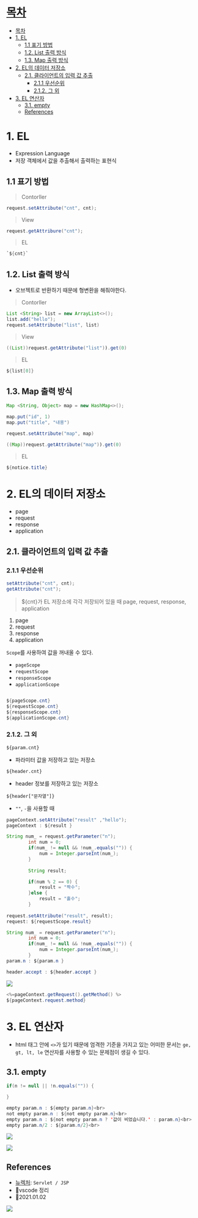 # [목차](#목차)
- [목차](#목차)
- [1. EL](#1-el)
	- [1.1 표기 방법](#11-표기-방법)
	- [1.2. List 출력 방식](#12-list-출력-방식)
	- [1.3. Map 출력 방식](#13-map-출력-방식)
- [2. EL의 데이터 저장소](#2-el의-데이터-저장소)
	- [2.1. 클라이언트의 입력 값 추출](#21-클라이언트의-입력-값-추출)
		- [2.1.1 우선순위](#211-우선순위)
		- [2.1.2. 그 외](#212-그-외)
- [3. EL 연산자](#3-el-연산자)
	- [3.1. empty](#31-empty)
	- [References](#references)

# 1. EL
- Expression Language 
- 저장 객체에서 값을 추출해서 출력하는 표현식

## 1.1 표기 방법

> Contorller
```java
request.setAttribute("cnt", cnt);
```
> View
```java
request.getAttribure("cnt");
```

> EL
```java
`${cnt}`
```

## 1.2. List 출력 방식
- 오브젝트로 반환하기 때문에 형변환을 해줘야한다.

> Contorller
```java
List <String> list = new ArrayList<>();
list.add("hello");
request.setAttribute("list", list)
```

> View
```java
((List))request.getAttribute("list")).get(0)
```
> EL
```java
${list[0]}
```

## 1.3. Map 출력 방식
```java
Map <String, Object> map = new HashMap<>();

map.put("id", 1)
map.put("title", "내용")

request.setAttribute("map", map)

((Map))request.getAttribute("map")).get(0)
```

> EL
```java
${notice.title}

```

# 2. EL의 데이터 저장소

- page
- request
- response
- application

## 2.1. 클라이언트의 입력 값 추출

### 2.1.1 우선순위 

```java
setAttribute("cnt", cnt);
getAttribute("cnt");
```
> ${cnt}가 EL 저장소에 각각 저장되어 있을 때 page, request, response, application

1. page 
2. request 
3. response 
4. application

`Scope`를 사용하여 값을 꺼내올 수 있다.

- `pageScope`
- `requestScope`
- `responseScope`
- `applicationScope`

```java

${pageScope.cnt}
${requestScope.cnt}
${responseScope.cnt}
${applicationScope.cnt}
```
### 2.1.2. 그 외

`${param.cnt}`
- 파라미터 값을 저장하고 있는 저장소

`${header.cnt}`
- header 정보를 저장하고 있는 저장소

`${header["문자열"]}`
- `""`, `-`을 사용할 때

```java
pageContext.setAttribute("result" ,"hello");
pageContext : ${result }
```
```java
String num_ = request.getParameter("n");
		int num = 0; 
		if(num_ != null && !num_.equals("")) {
			num = Integer.parseInt(num_);	
		}
		
	    String result;

	    if(num % 2 == 0) {
	        result = "짝수";
	    }else {
	        result = "홀수";
	    }
	    
request.setAttribute("result", result);
request: ${requestScope.result}
```
```java
String num_ = request.getParameter("n");
		int num = 0; 
		if(num_ != null && !num_.equals("")) {
			num = Integer.parseInt(num_);	
		}
param.n : ${param.n }
```
```java
header.accept : ${header.accept }
```
![](https://images.velog.io/images/withcolinsong/post/77f98fc3-3ac2-40ce-849b-9af6bccd4f59/image.png)


```java
<%=pageContext.getRequest().getMethod() %>
${pageContext.request.method}
```

# 3. EL 연산자

- html 태그 안에 `<>`가 있기 때문에 엄격한 기준을 가지고 있는 어떠한 문서는 `ge, gt, lt, le` 연산자를 사용할 수 있는 문제점이 생길 수 있다.
## 3.1. empty

```JAVA
if(n != null || !n.equals("")) {

}

empty param.n : ${empty param.n}<br>
not empty param.n : ${not empty param.n}<br>
empty param.n : ${not empty param.n ? '값이 비었습니다.' : param.n}<br>
empty param.n/2 : ${param.n/2}<br>
```

![](https://images.velog.io/images/withcolinsong/post/69c26d8c-494e-427d-93c2-899d76c53278/image.png)

![](https://images.velog.io/images/withcolinsong/post/7235da18-66b6-4fb6-8ca2-80a4cec3ba92/image.png)

## References
- [뉴렉처](https://www.youtube.com/watch?v=drCj2k50j_k&list=PLq8wAnVUcTFVOtENMsujSgtv2TOsMy8zd): `Servlet / JSP`
- 🎈vscode 정리
- 🎈2021.01.02

![](https://images.velog.io/images/withcolinsong/post/8dc5159f-5174-49f0-8cca-748d6cd38345/image.png)